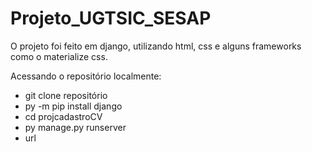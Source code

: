 # Projeto_UGTSIC_SESAP

O projeto foi feito em django, utilizando html, css e alguns frameworks como o materialize css. 

Acessando o repositório localmente:
- git clone repositório
- py -m pip install django
- cd projcadastroCV
- py manage.py runserver
- url

